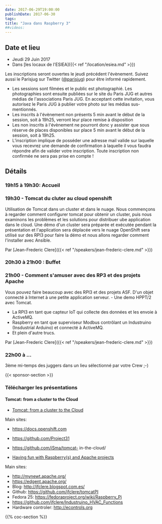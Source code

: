 ```yaml
---
date: 2017-06-29T19:00:00
publishDate: 2017-06-30
tags:
title: "Java dans Raspberry 3"
##videos:
---
```


## Date et lieu

- Jeudi 29 Juin 2017
- Dans [les locaux de l'ESIEA]({{< ref "/location/esiea.md" >}})

Les inscriptions seront ouvertes le jeudi précédent l'évènement. Suivez aussi le Parisjug sur Twitter ([@parisjug](https://twitter.com/parisjug)) pour être informé rapidement.
- Les sessions sont filmées et le public est photographié. Les photographies sont ensuite publiées sur le site du Paris JUG et autres médias de l'associations Paris JUG. En acceptant cette invitation, vous autorisez le Paris JUG à publier votre photo sur les médias sus-mentionnés.
- Les inscrits à l'évènement non présents 5 min avant le début de la session, soit à 19h25, verront leur place remise à disposition
- Les non inscrits à l'évènement ne pourront donc y assister que sous réserve de places disponibles sur place 5 min avant le début de la session, soit à 19h25.
- L’inscription implique de posséder une adresse mail valide sur laquelle vous recevrez une demande de confirmation à laquelle il vous faudra répondre afin de valider votre inscription. Toute inscription non confirmée ne sera pas prise en compte !


## Détails

### 19h15 à 19h30: Accueil

### 19h30 - Tomcat du cluter au cloud openshift

Utilisation de Tomcat dans un cluster et dans le nuage. Nous commençons à regarder comment configurer tomcat pour obtenir un cluster, puis nous examinons les problèmes et les solutions pour distribuer ube application dans le cloud.
Une démo d'un cluster sera préparée et exécutée pendant la présentation et l'application sera déplacée vers le nuage
OpenShift sera utilisé sur des RPI3 pour faire la démo et nous allons regarder comment l'installer avec Ansible.

Par [Jean-Frederic Clere]({{< ref "/speakers/jean-frederic-clere.md" >}})

### 20h30 à 21h00 : Buffet


### 21h00 - Comment s'amuser avec des RP3 et des projets Apache

Vous pouvez faire beaucoup avec des RPI3 et des projets ASF. D'un objet connecté à Internet à une petite application serveur. - Une demo HPPT/2 avec Tomcat.
- La RPI3 en tant que capteur IoT qui collecte des données et les envoie à ActiveMQ.
- Raspberry en tant que superviseur Modbus contrôlant un Industruino (Insdustrial Arduino) et connecté à ActiveMQ.
- Et plein d'autre trucs.

Par [Jean-Frederic Clere]({{< ref "/speakers/jean-frederic-clere.md" >}})


### 22h00 à ...

3ème mi-temps des juggers dans un lieu sélectionné par votre Crew ;-)

{{< sponsor-section >}}

### Télécharger les présentations

#### Tomcat: from a cluster to the Cloud

- [Tomcat: from a cluster to the Cloud](JUGcloud.pdf)

Main sites:
- https://docs.openshift.com
- https://github.com/Project31
- https://github.com/iSma/tomcat- in-the-cloud/

- [Having fun with Raspberry(s) and Apache projects](JUGHavingFun.pdf)

Main sites:
- http://mynewt.apache.org/
- https://edgent.apache.org/
- Blog: http://jfclere.blogspot.com.es/
- Github: https://github.com/jfclere/tomcatPI
- Fedora 25: https://fedoraproject.org/wiki/Raspberry_Pi
- https://github.com/jfclere/Industruino_HVAC_Functions
- Hardware controler: http://econtrols.org

{{% coc-section %}}
